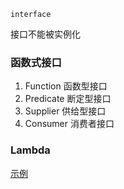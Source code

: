 `interface`

接口不能被实例化

### 函数式接口

1. Function 函数型接口
2. Predicate 断定型接口
3. Supplier 供给型接口
4. Consumer 消费者接口

### Lambda

[示例](./src/main/java/com/github/codingob/se/interfaces)